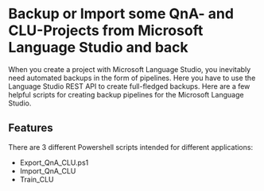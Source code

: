 # Backup or Import some QnA- and CLU-Projects from Microsoft Language Studio and back
When you create a project with Microsoft Language Studio, you inevitably need automated backups in the form of pipelines. Here you have to use the Language Studio REST API to create full-fledged backups. Here are a few helpful scripts for creating backup pipelines for the Microsoft Language Studio.

## Features
There are 3 different Powershell scripts intended for different applications:
* Export_QnA_CLU.ps1
* Import_QnA_CLU
* Train_CLU
